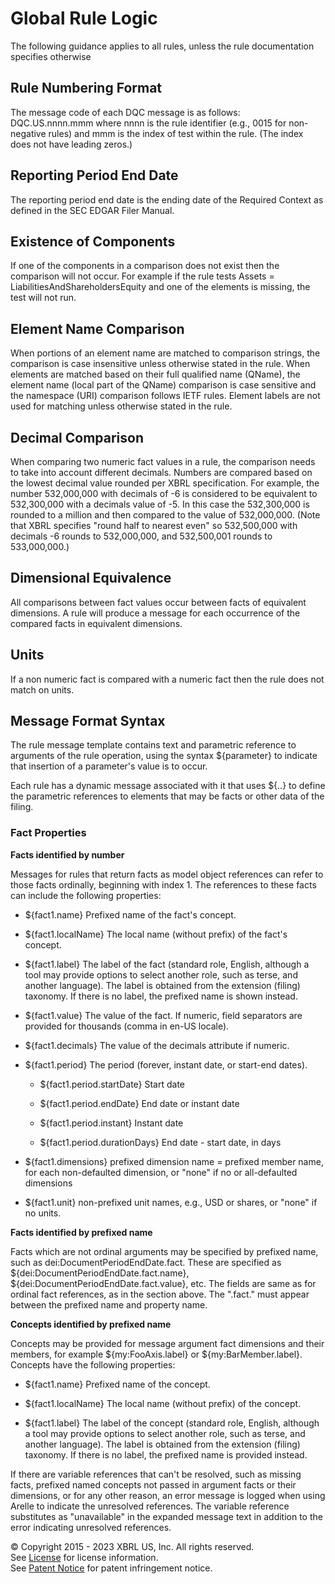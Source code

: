 # Global Rule Logic

The following guidance applies to all rules, unless the rule documentation specifies otherwise

## Rule Numbering Format

The message code of each DQC message is as follows:  DQC.US.nnnn.mmm where nnnn is the rule identifier (e.g., 0015 for non-negative rules) and mmm is the index of test within the rule. (The index does not have leading zeros.)

## Reporting Period End Date

The reporting period end date is the ending date of the Required Context as defined in the SEC EDGAR Filer Manual.  

## Existence of Components

If one of the components in a comparison does not exist then the comparison will not occur. For example if the rule tests Assets = LiabilitiesAndShareholdersEquity and one of the elements is missing, the test will not run. 

## Element Name Comparison

When portions of an element name are matched to comparison strings, the comparison is case insensitive unless otherwise stated in the rule. When elements are matched based on their full qualified name (QName), the element name (local part of the QName) comparison is case sensitive and the namespace (URI) comparison follows IETF rules. Element labels are not used for matching unless otherwise stated in the rule.  

## Decimal Comparison

When comparing two numeric fact values in a rule, the comparison needs to take into account different decimals. Numbers are compared based on the lowest decimal value rounded per XBRL specification. For example, the number 532,000,000 with decimals of -6 is considered to be equivalent to 532,300,000 with a decimals value of -5. In this case the 532,300,000 is rounded to a million and then compared to the value of 532,000,000.  (Note that XBRL specifies "round half to nearest even" so 532,500,000 with decimals -6 rounds to 532,000,000, and 532,500,001 rounds to 533,000,000.)

## Dimensional Equivalence

All comparisons between fact values occur between facts of equivalent dimensions.  A rule will produce a message for each occurrence of the compared facts in equivalent dimensions.  

## Units

If a non numeric fact is compared with a numeric fact then the rule does not match on units. 

## Message Format Syntax

The rule message template contains text and parametric reference to arguments of the rule operation, using the syntax ${parameter} to indicate that insertion of a parameter's value is to occur.  

Each rule has a dynamic message associated with it that uses ${..} to define the parametric references to elements that may be facts or other data of the filing.  

### Fact Properties

**Facts identified by number**

Messages for rules that return facts as model object references can refer to those facts ordinally, beginning with index 1. The references to these facts can include the following properties:

* ${fact1.name}  Prefixed name of the fact's concept.  

* ${fact1.localName}  The local name (without prefix) of the fact's concept.  

* ${fact1.label}  The label of the fact (standard role, English, although a tool may provide options to select another role, such as terse, and another language).  The label is obtained from the extension (filing) taxonomy.  If there is no label, the prefixed name is shown instead.  

* ${fact1.value}  The value of the fact.  If numeric, field separators are provided for thousands (comma in en-US locale).   

* ${fact1.decimals}  The value of the decimals attribute if numeric.  

* ${fact1.period}  The period (forever, instant date, or start-end dates).  

    * ${fact1.period.startDate}  Start date

    * ${fact1.period.endDate}  End date or instant date

    * ${fact1.period.instant}  Instant date

    * ${fact1.period.durationDays}  End date - start date, in days

* ${fact1.dimensions}  prefixed dimension name = prefixed member name, for each non-defaulted dimension, or "none" if no or all-defaulted dimensions

* ${fact1.unit}  non-prefixed unit names, e.g., USD or shares, or "none" if no units.  

**Facts identified by prefixed name**

Facts which are not ordinal arguments may be specified by prefixed name, such as dei:DocumentPeriodEndDate.fact.  These are specified as ${dei:DocumentPeriodEndDate.fact.name}, ${dei:DocumentPeriodEndDate.fact.value}, etc.  The fields are same as for ordinal fact references, as in the section above. The ".fact." must appear between the prefixed name and property name.  

**Concepts identified by prefixed name**

Concepts may be provided for message argument fact dimensions and their members, for example ${my:FooAxis.label} or ${my:BarMember.label}.  Concepts have the following properties:

* ${fact1.name}  Prefixed name of the concept.  

* ${fact1.localName}  The local name (without prefix) of the concept.  

* ${fact1.label}  The label of the concept (standard role, English, although a tool may provide options to select another role, such as terse, and another language).  The label is obtained from the extension (filing) taxonomy.  If there is no label, the prefixed name is provided instead.  

If there are variable references that can't be resolved, such as missing facts, prefixed named concepts not passed in argument facts or their dimensions, or for any other reason, an error message is logged when using Arelle to indicate the unresolved references.  The variable reference substitutes as "unavailable" in the expanded message text in addition to the error indicating unresolved references.  


© Copyright 2015 - 2023 XBRL US, Inc. All rights reserved.   
See [License](https://xbrl.us/dqc-license) for license information.  
See [Patent Notice](https://xbrl.us/dqc-patent) for patent infringement notice.  
